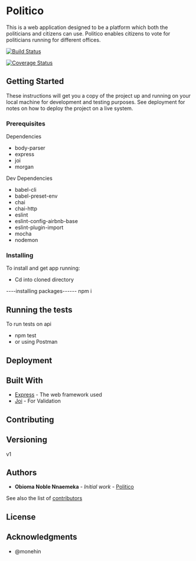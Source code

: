# Politico

This is a web application designed to be a platform which both the politicians and citizens can use.
Politico enables citizens to vote for politicians running for different offices.


[![Build Status](https://travis-ci.com/nobioma1/Politico.svg?branch=develop)](https://travis-ci.com/nobioma1/Politico)

[![Coverage Status](https://coveralls.io/repos/github/nobioma1/Politico/badge.svg?branch=ft-get-an-office-163645183)](https://coveralls.io/github/nobioma1/Politico?branch=ft-get-an-office-163645183)

## Getting Started

These instructions will get you a copy of the project up and running on your local machine for development and testing purposes. See deployment for notes on how to deploy the project on a live system.

### Prerequisites
Dependencies
- body-parser
- express
- joi
- morgan

Dev Dependencies
- babel-cli
- babel-preset-env
- chai
- chai-http
- eslint
- eslint-config-airbnb-base
- eslint-plugin-import
- mocha
- nodemon

### Installing
To install and get app running:
- Cd into cloned directory

----installing packages------
npm i

## Running the tests

To run tests on api
- npm test
- or using Postman

## Deployment


## Built With

* [Express](https://expressjs.com/) - The web framework used
* [Joi](https://github.com/hapijs/joi) - For Validation 

## Contributing


## Versioning
 v1

## Authors

* **Obioma Noble Nnaemeka** - *Initial work* - [Politico](https://github.com/nobioma1/Politico)

See also the list of [contributors](https://github.com/nobioma1/Politico/contributors) 

## License

## Acknowledgments

* @monehin
